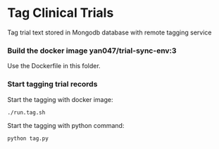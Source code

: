
# Tag Clinical Trials 

Tag trial text stored in Mongodb database with remote tagging service

### Build the docker image yan047/trial-sync-env:3
Use the Dockerfile in this folder.

### Start tagging trial records

Start the tagging with docker image:

```bash
./run.tag.sh
```

Start the tagging with python command:

```bash
python tag.py
```
